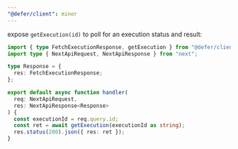 ```yaml
---
"@defer/client": minor
---
```


expose `getExecution(id)` to poll for an execution status and result:

```ts
import { type FetchExecutionResponse, getExecution } from "@defer/client";
import type { NextApiRequest, NextApiResponse } from "next";

type Response = {
  res: FetchExecutionResponse;
};

export default async function handler(
  req: NextApiRequest,
  res: NextApiResponse<Response>
) {
  const executionId = req.query.id;
  const ret = await getExecution(executionId as string);
  res.status(200).json({ res: ret });
}
```
